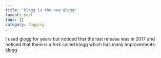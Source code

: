 ```yaml
---
title: 'klogg is the new glogg'
layout: post
tags: []
category: logging
---
```

I used glogg for years but noticed that the last release was in 2017 and noticed that there is a fork called klogg which has many improvements:
[klogg](https://klogg.filimonov.dev/)
